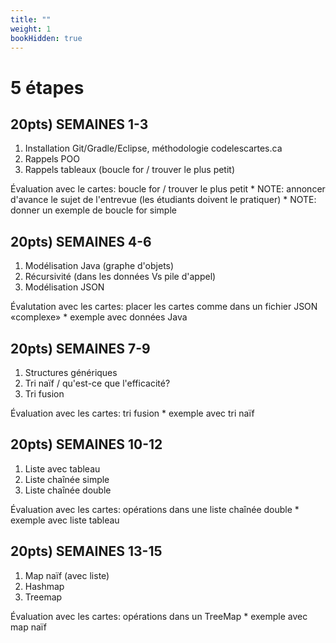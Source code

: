 ```yaml
---
title: ""
weight: 1
bookHidden: true
---
```



# 5 étapes

## 20pts) SEMAINES 1-3

1. Installation Git/Gradle/Eclipse, méthodologie codelescartes.ca
1. Rappels POO
1. Rappels tableaux (boucle for / trouver le plus petit)

Évaluation avec le cartes: boucle for / trouver le plus petit
    * NOTE: annoncer d'avance le sujet de l'entrevue (les étudiants doivent le pratiquer)
    * NOTE: donner un exemple de boucle for simple

## 20pts) SEMAINES 4-6

1. Modélisation Java (graphe d'objets)
1. Récursivité (dans les données Vs pile d'appel)
1. Modélisation JSON

Évalutation avec les cartes: placer les cartes comme dans un fichier JSON «complexe»
    * exemple avec données Java

## 20pts) SEMAINES 7-9

1. Structures génériques
1. Tri naïf / qu'est-ce que l'efficacité?
1. Tri fusion

Évaluation avec les cartes: tri fusion
    * exemple avec tri naïf

## 20pts) SEMAINES 10-12

1. Liste avec tableau
1. Liste chaînée simple
1. Liste chaînée double

Évaluation avec les cartes: opérations dans une liste chaînée double
    * exemple avec liste tableau

## 20pts) SEMAINES 13-15

1. Map naïf (avec liste)
1. Hashmap
1. Treemap

Évaluation avec les cartes: opérations dans un TreeMap
    * exemple avec map naïf
